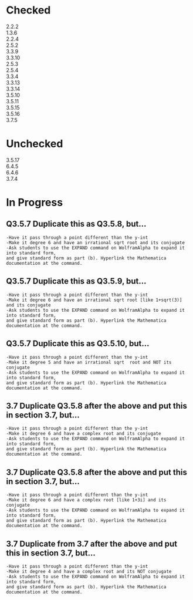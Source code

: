 # Checked 
2.2.2<br/>
1.3.6<br/>
2.2.4<br/>
2.5.2<br/>
3.3.9<br/>
3.3.10<br/>
2.5.3<br/>
2.5.4<br/>
3.3.4<br/>
3.3.13<br/>
3.3.14<br/>
3.5.10<br/>
3.5.11<br/>
3.5.15<br/>
3.5.16<br/>
3.7.5<br/>

# Unchecked 
3.5.17<br/>
6.4.5<br/>
6.4.6<br/>
3.7.4<br/>

# In Progress
## Q3.5.7 Duplicate this as Q3.5.8, but…
	-Have it pass through a point different than the y-int
	-Make it degree 6 and have an irrational sqrt root and its conjugate
	-Ask students to use the EXPAND command on WolframAlpha to expand it into standard form, 
    and give standard form as part (b). Hyperlink the Mathematica documentation at the command.

## Q3.5.7 Duplicate this as Q3.5.9, but…
	-Have it pass through a point different than the y-int
	-Make it degree 6 and have an irrational sqrt root [like 1+sqrt(3)] and its conjugate
	-Ask students to use the EXPAND command on WolframAlpha to expand it into standard form, 
    and give standard form as part (b). Hyperlink the Mathematica documentation at the command.

## Q3.5.7 Duplicate this as Q3.5.10, but…
	-Have it pass through a point different than the y-int
	-Make it degree 5 and have an irrational sqrt  root and NOT its conjugate
	-Ask students to use the EXPAND command on WolframAlpha to expand it into standard form, 
    and give standard form as part (b). Hyperlink the Mathematica documentation at the command.

## 3.7 Duplicate Q3.5.8 after the above and put this in section 3.7, but…
	-Have it pass through a point different than the y-int
	-Make it degree 6 and have a complex root and its conjugate
	-Ask students to use the EXPAND command on WolframAlpha to expand it into standard form, 
    and give standard form as part (b). Hyperlink the Mathematica documentation at the command.

## 3.7 Duplicate Q3.5.8 after the above and put this in section 3.7, but…
	-Have it pass through a point different than the y-int
	-Make it degree 6 and have a complex root [like 1+3i] and its conjugate
	-Ask students to use the EXPAND command on WolframAlpha to expand it into standard form, 
    and give standard form as part (b). Hyperlink the Mathematica documentation at the command.

## 3.7 Duplicate from 3.7 after the above and put this in section 3.7, but…
	-Have it pass through a point different than the y-int
	-Make it degree 4 and have a complex root and its NOT conjugate
	-Ask students to use the EXPAND command on WolframAlpha to expand it into standard form, 
    and give standard form as part (b). Hyperlink the Mathematica documentation at the command.
